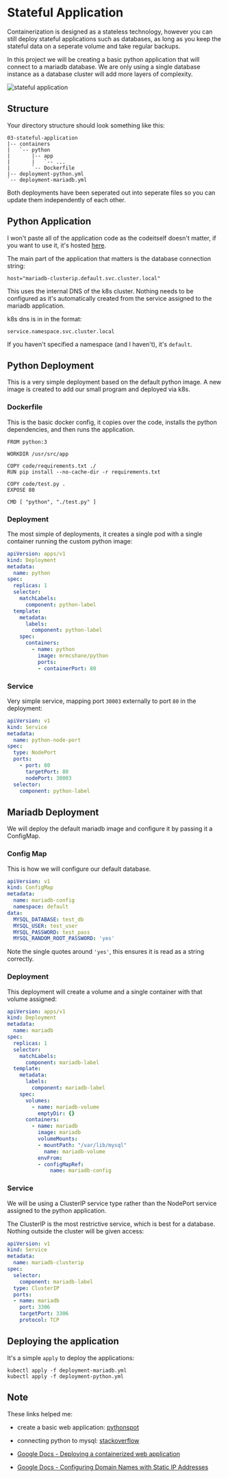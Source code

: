 # Stateful Application

Containerization is designed as a stateless technology, however you can still deploy stateful applications such as databases, as long as you keep the stateful data on a seperate volume and take regular backups.

In this project we will be creating a basic python application that will connect to a mariadb database.
We are only using a single database instance as a database cluster will add more layers of complexity.

![stateful application](../img/03_stateful.png "stateful application")

## Structure

Your directory structure should look something like this:
```
03-stateful-application
|-- containers
|   `-- python
|       |-- app
|       |   `-- ...
|       `-- Dockerfile
|-- deployment-python.yml
`-- deployment-mariadb.yml
```

Both deployments have been seperated out into seperate files so you can update them independently of each other.

## Python Application

I won't paste all of the application code as the codeitself doesn't matter, if you want to use it, it's hosted [here](https://github.com/valtech-uk/kubernetes-training/blob/master/03-stateful-application/containers/python/code/test.py).

The main part of the application that matters is the database connection string:
```shell
host="mariadb-clusterip.default.svc.cluster.local"
```
This uses the internal DNS of the k8s cluster. Nothing needs to be configured as it's automatically created from the service assigned to the mariadb application.

k8s dns is in in the format:
```shell
service.namespace.svc.cluster.local
```
If you haven't specified a namespace (and I haven't), it's `default`.

## Python Deployment

This is a very simple deployment based on the default python image.
A new image is created to add our small program and deployed via k8s.

### Dockerfile

This is the basic docker config, it copies over the code, installs the python dependencies, and then runs the application.
```
FROM python:3

WORKDIR /usr/src/app

COPY code/requirements.txt ./
RUN pip install --no-cache-dir -r requirements.txt

COPY code/test.py .
EXPOSE 80

CMD [ "python", "./test.py" ]
```

### Deployment

The most simple of deployments, it creates a single pod with a single container running the custom python image:
```yaml
apiVersion: apps/v1
kind: Deployment
metadata:
  name: python
spec:
  replicas: 1
  selector:
    matchLabels:
      component: python-label
  template:
    metadata:
      labels:
        component: python-label
    spec:
      containers:
        - name: python
          image: mrmcshane/python
          ports:
          - containerPort: 80
```

### Service

Very simple service, mapping port `30003` externally to port `80` in the deployment:
```yaml
apiVersion: v1
kind: Service
metadata:
  name: python-node-port
spec:
  type: NodePort
  ports:
    - port: 80
      targetPort: 80
      nodePort: 30003
  selector:
    component: python-label
```


## Mariadb Deployment

We will deploy the default mariadb image and configure it by passing it a ConfigMap.

### Config Map

This is how we will configure our default database.
```yaml
apiVersion: v1
kind: ConfigMap
metadata:
  name: mariadb-config
  namespace: default
data:
  MYSQL_DATABASE: test_db
  MYSQL_USER: test_user
  MYSQL_PASSWORD: test_pass
  MYSQL_RANDOM_ROOT_PASSWORD: 'yes'
```
Note the single quotes around `'yes'`, this ensures it is read as a string correctly.

### Deployment

This deployment will create a volume and a single container with that volume assigned:
```yaml
apiVersion: apps/v1
kind: Deployment
metadata:
  name: mariadb
spec:
  replicas: 1
  selector:
    matchLabels:
      component: mariadb-label
  template:
    metadata:
      labels:
        component: mariadb-label
    spec:
      volumes:
        - name: mariadb-volume
          emptyDir: {}
      containers:
        - name: mariadb
          image: mariadb
          volumeMounts:
          - mountPath: "/var/lib/mysql"
            name: mariadb-volume
          envFrom:
          - configMapRef:
              name: mariadb-config
```

### Service

We will be using a ClusterIP service type rather than the NodePort service assigned to the python application. 

The ClusterIP is the most restrictive service, which is best for a database. Nothing outside the cluster will be given access:

```yaml
apiVersion: v1
kind: Service
metadata:  
  name: mariadb-clusterip
spec:
  selector:    
    component: mariadb-label
  type: ClusterIP
  ports:  
  - name: mariadb
    port: 3306
    targetPort: 3306
    protocol: TCP
```

## Deploying the application

It's a simple `apply` to deploy the applications:
```shell
kubectl apply -f deployment-mariadb.yml
kubectl apply -f deployment-python.yml
```


## Note

These links helped me:

- create a basic web application: [pythonspot](https://pythonspot.com/flask-web-app-with-python/)

- connecting python to mysql: [stackoverflow](https://stackoverflow.com/questions/51191563/connecting-python-and-mysql-in-docker-docker-compose)

- [Google Docs - Deploying a containerized web application](https://cloud.google.com/kubernetes-engine/docs/tutorials/hello-app)

- [Google Docs - Configuring Domain Names with Static IP Addresses](https://cloud.google.com/kubernetes-engine/docs/tutorials/configuring-domain-name-static-ip)

